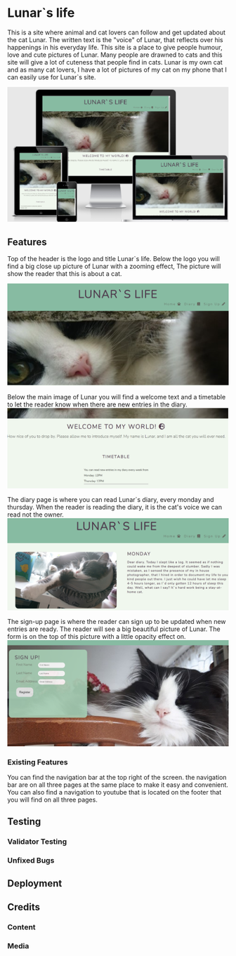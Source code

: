 # Lunar`s life
This is a site where animal and cat lovers can follow and get updated about the cat Lunar. The written text is the "voice" of Lunar, that reflects over his happenings in his everyday life. This site is a place to give people humour, love and cute pictures of Lunar. Many people are drawned to cats and this site will give a lot of cuteness that people find in cats. Lunar is my own cat and as many cat lovers, I have a lot of pictures of my cat on my phone that I can easily use for Lunar`s site.

![responsive](assets/images/responsive.png)

## Features
Top of the header is the logo and title Lunar`s life. Below the logo you will find a big close up picture of Lunar with a zooming effect, The picture will show the reader that this is about a cat.

![home](assets/images/home.png)

Below the main image of Lunar you will find a welcome text and a timetable to let the reader know when there are new entries in the diary.
![timetable](assets/images/timetable.png)

The diary page is where you can read Lunar`s diary, every monday and thursday. When the reader is reading the diary, it is the cat's voice we can read not the owner.
![diary](assets/images/diary.png)

The sign-up page is where the reader can sign up to be updated when new entries are ready. The reader will see a big beautiful picture of Lunar. The form is on the top of this picture with a little opacity effect on.
![sign-up](assets/images/sign-up.png)
### Existing Features
You can find the navigation bar at the top right of the screen. the navigation bar are on all three pages at the same place to make it easy and convenient. You can also find a navigation to youtube that is located on the footer that you will find on all three pages.



## Testing 

### Validator Testing 

### Unfixed Bugs

## Deployment


## Credits 

### Content

### Media
